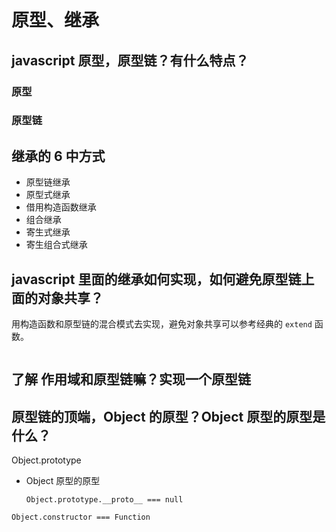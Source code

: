 # 原型、继承

## javascript 原型，原型链？有什么特点？

### 原型

### 原型链

## 继承的 6 中方式

* 原型链继承
* 原型式继承
* 借用构造函数继承
* 组合继承
* 寄生式继承
* 寄生组合式继承

## javascript 里面的继承如何实现，如何避免原型链上面的对象共享？

用构造函数和原型链的混合模式去实现，避免对象共享可以参考经典的 `extend` 函数。

```js
```

## 了解 作用域和原型链嘛？实现一个原型链

## 原型链的顶端，Object 的原型？Object 原型的原型是什么？

Object.prototype

* Object 原型的原型

  `Object.prototype.__proto__ === null`

`Object.constructor === Function`